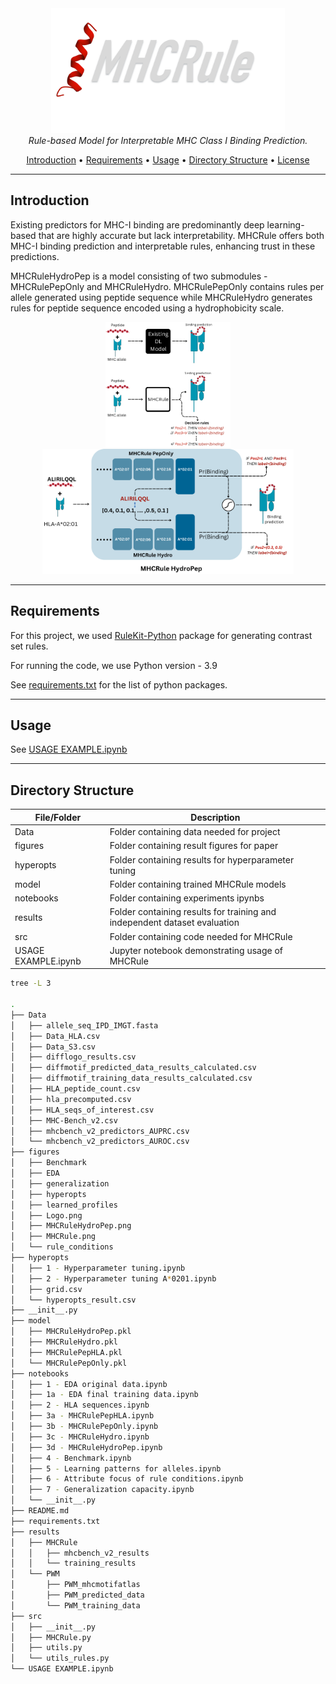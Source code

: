 <div align="center">
  <img height="200" alt="MHCRule" src="./figures/Logo.png/">
</div>

<div align="center">
  <em>Rule-based Model for Interpretable MHC Class I Binding Prediction.</em>
</div>

 <p align="center">
  <a href="#Introduction">Introduction</a> •
  <a href="#Requirements">Requirements</a> •
  <a href="#Usage">Usage</a> •
  <a href="#Directory-Structure">Directory Structure</a> •
  <a href="#license">License</a> 
</p>

---
## Introduction

Existing predictors for MHC-I binding are predominantly deep learning-based  that are highly accurate but lack interpretability. MHCRule offers both MHC-I binding prediction and interpretable rules, enhancing trust in these predictions.

MHCRuleHydroPep is a model consisting of two submodules - MHCRulePepOnly and MHCRuleHydro. MHCRulePepOnly contains rules per allele generated using peptide sequence while MHCRuleHydro generates rules for peptide sequence encoded using a hydrophobicity scale.

<div align="center">
  <img src="./figures/MHCRule.png" alt="Project Intro" height="200" width="200"/>
  <img src="./figures/MHCRuleHydroPep.png" alt="MHCRuleHydroPep.png" height="200"/>
</div>

---
## Requirements

For this project, we used <a href="https://github.com/adaa-polsl/RuleKit-python">  RuleKit-Python</a> package for generating contrast set rules. 

For running the code, we use Python version - 3.9

See <a href="./requirements.txt"> requirements.txt</a> for the list of python packages.

---
## Usage
See <a href="./USAGE EXAMPLE.ipynb"> USAGE EXAMPLE.ipynb</a>

---
## Directory Structure

| File/Folder | Description |
| ----------- | ----------- |
| Data | Folder containing data needed for project |
| figures | Folder containing result figures for paper |
| hyperopts | Folder containing results for hyperparameter tuning |
| model | Folder containing trained MHCRule models |
| notebooks | Folder containing experiments ipynbs  |
| results | Folder containing results for training and independent dataset evaluation |
| src | Folder containing  code needed for MHCRule|
| USAGE EXAMPLE.ipynb | Jupyter notebook demonstrating usage of MHCRule |


```bash
tree -L 3

.
├── Data
│   ├── allele_seq_IPD_IMGT.fasta
│   ├── Data_HLA.csv
│   ├── Data_S3.csv
│   ├── difflogo_results.csv
│   ├── diffmotif_predicted_data_results_calculated.csv
│   ├── diffmotif_training_data_results_calculated.csv
│   ├── HLA_peptide_count.csv
│   ├── hla_precomputed.csv
│   ├── HLA_seqs_of_interest.csv
│   ├── MHC-Bench_v2.csv
│   ├── mhcbench_v2_predictors_AUPRC.csv
│   └── mhcbench_v2_predictors_AUROC.csv
├── figures
│   ├── Benchmark
│   ├── EDA
│   ├── generalization
│   ├── hyperopts
│   ├── learned_profiles
│   ├── Logo.png
│   ├── MHCRuleHydroPep.png
│   ├── MHCRule.png
│   └── rule_conditions
├── hyperopts
│   ├── 1 - Hyperparameter tuning.ipynb
│   ├── 2 - Hyperparameter tuning A*0201.ipynb
│   ├── grid.csv
│   └── hyperopts_result.csv
├── __init__.py
├── model
│   ├── MHCRuleHydroPep.pkl
│   ├── MHCRuleHydro.pkl
│   ├── MHCRulePepHLA.pkl
│   └── MHCRulePepOnly.pkl
├── notebooks
│   ├── 1 - EDA original data.ipynb
│   ├── 1a - EDA final training data.ipynb
│   ├── 2 - HLA sequences.ipynb
│   ├── 3a - MHCRulePepHLA.ipynb
│   ├── 3b - MHCRulePepOnly.ipynb
│   ├── 3c - MHCRuleHydro.ipynb
│   ├── 3d - MHCRuleHydroPep.ipynb
│   ├── 4 - Benchmark.ipynb
│   ├── 5 - Learning patterns for alleles.ipynb
│   ├── 6 - Attribute focus of rule conditions.ipynb
│   ├── 7 - Generalization capacity.ipynb
│   └── __init__.py
├── README.md
├── requirements.txt
├── results
│   ├── MHCRule
│   │   ├── mhcbench_v2_results
│   │   └── training_results
│   └── PWM
│       ├── PWM_mhcmotifatlas
│       ├── PWM_predicted_data
│       └── PWM_training_data
├── src
│   ├── __init__.py
│   ├── MHCRule.py
│   ├── utils.py
│   └── utils_rules.py
└── USAGE EXAMPLE.ipynb
```


